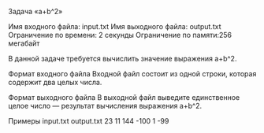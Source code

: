 ﻿Задача «a+b^2»

Имя входного файла:	input.txt 
Имя выходного файла: output.txt 
Ограничение по времени:	2 секунды 
Ограничение по памяти:256 мегабайт 

В данной задаче требуется вычислить значение выражения a+b^2. 

Формат входного файла
Входной файл состоит из одной строки, которая содержит два целых числа.

Формат выходного файла
В выходной файл выведите единственное целое число — результат вычисления выражения a+b^2. 

Примеры
input.txt output.txt
23 11	  144
-100 1	  -99